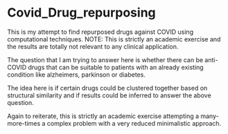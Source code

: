 # Covid_Drug_repurposing
This is my attempt to find repurposed drugs against COVID using computational techniques. NOTE: This is strictly an academic exercise and the results are totally not relevant to any clinical application. 

The question that I am trying to answer here is whether there can be anti-COVID drugs that can be suitable to patients with an already existing condition like 
alzheimers, parkinson or diabetes. 

The idea here is if certain drugs could be clustered together based on structural similarity and if results could be inferred to answer the above question.

Again to reiterate, this is strictly an academic exercise attempting a many-more-times a complex problem with a very reduced minimalistic approach.
